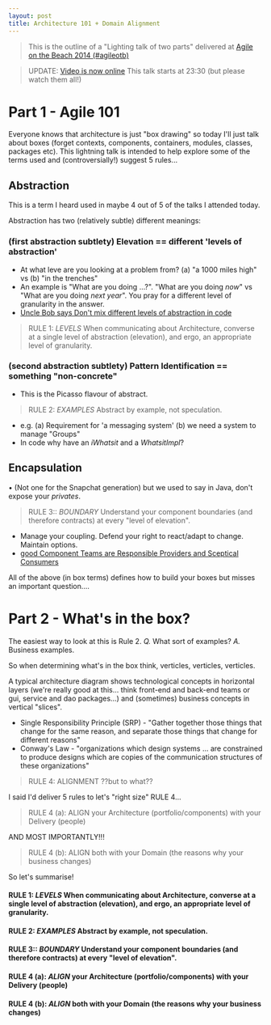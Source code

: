 ```yaml
---
layout: post
title: Architecture 101 + Domain Alignment
---
```

> This is the outline of a "Lighting talk of two parts" delivered at [Agile on the Beach 2014 (#agileotb)](http://agileonthebeach.com/2014-2/)

> UPDATE: [Video is now online](http://echo.falmouth.ac.uk:8080/ess/echo/presentation/76f54723-8e47-4739-83e2-b091930bb4da)
> This talk starts at 23:30 (but please watch them all!)

# Part 1 -  Agile 101

Everyone knows that architecture is just "box drawing" so today I'll just talk about boxes (forget contexts, components, containers, modules, classes, packages etc).
This lightning talk is intended to help explore some of the terms used and (controversially!) suggest 5 rules...

## Abstraction

This is a term I heard used in maybe 4 out of 5 of the talks I attended today.

Abstraction has two (relatively subtle) different meanings:

### (first abstraction subtlety) Elevation == different 'levels of abstraction'

* At what leve are you looking at a problem from? (a) "a 1000 miles high" vs (b) "in the trenches"
* An example is "What are you doing ...?". "What are you doing *now*" vs "What are you doing *next year*". You pray for a different level of granularity in the answer.
* [Uncle Bob says Don't mix different levels of abstraction in code](http://java.dzone.com/articles/clean-code-dont-mix-different)

> RULE 1: *LEVELS* When communicating about Architecture, converse at a single level of abstraction (elevation), and ergo, an appropriate level of granularity.

### (second abstraction subtlety) Pattern Identification == something "non-concrete"

* This is the Picasso flavour of abstract.

> RULE 2: *EXAMPLES* Abstract by example, not speculation.

* e.g. (a) Requirement for 'a messaging system' (b) we need a system to manage "Groups"
* In code why have an *iWhatsit* and a *WhatsitImpl*?

## Encapsulation

• (Not one for the Snapchat generation) but we used to say in Java, don't expose your *privates*.

> RULE 3:: *BOUNDARY* Understand your component boundaries (and therefore contracts) at every "level of elevation".

* Manage your coupling. Defend your right to react/adapt to change. Maintain options.
* [good Component Teams are Responsible Providers and Sceptical Consumers](https://twitter.com/parker0phil/status/507571838709694464)

All of the above (in box terms) defines how to build your boxes but misses an important question....

# Part 2 - What's in the box?

The easiest way to look at this is Rule 2. *Q.* What sort of examples? *A.* Business examples.

So when determining what's in the box think, verticles, verticles, verticles.

A typical architecture diagram shows technological concepts in horizontal layers (we're really good at this... think front-end and back-end teams or gui, service and dao packages...) and (sometimes) business concepts in vertical "slices".

* Single Responsibility Principle (SRP) -  "Gather together those things that change for the same reason, and separate those things that change for different reasons"
* Conway's Law - "organizations which design systems ... are constrained to produce designs which are copies of the communication structures of these organizations"

> RULE 4: ALIGNMENT ??but to what??

I said I'd deliver 5 rules to let's "right size" RULE 4...

> RULE 4 (a): ALIGN your Architecture (portfolio/components) with your Delivery (people)

AND MOST IMPORTANTLY!!!

> RULE 4 (b): ALIGN both with your Domain (the reasons why your business changes)

So let's summarise!

#### RULE 1: *LEVELS* When communicating about Architecture, converse at a single level of abstraction (elevation), and ergo, an appropriate level of granularity.

#### RULE 2: *EXAMPLES* Abstract by example, not speculation.

#### RULE 3:: *BOUNDARY* Understand your component boundaries (and therefore contracts) at every "level of elevation".

#### RULE 4 (a): *ALIGN* your Architecture (portfolio/components) with your Delivery (people)

#### RULE 4 (b): *ALIGN* both with your Domain (the reasons why your business changes)



